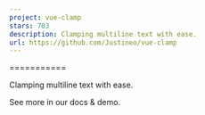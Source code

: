 ```yaml
---
project: vue-clamp
stars: 703
description: Clamping multiline text with ease.
url: https://github.com/Justineo/vue-clamp
---
```


<vue-clamp>
===========

Clamping multiline text with ease.

See more in our docs & demo.
